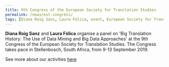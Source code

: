 ```yaml
---
title: 9th Congress of the European Society for Translation Studies
permalink: /news/est-congress/
tags: [Diana Roig Sanz, Laura Fólica, event, European Society for Translation Studies]
---
```

**Diana Roig Sanz** and **Laura Fólica** organise a panel on 'Big Translation History: The Use of Data Mining and Big Data Approaches' at the 9th Congress of the European Society for Translation Studies. The Congress takes pace in Stellenbosch, South Africa, from 9-13 September 2019.

See more about our activities [here](/activities/)
